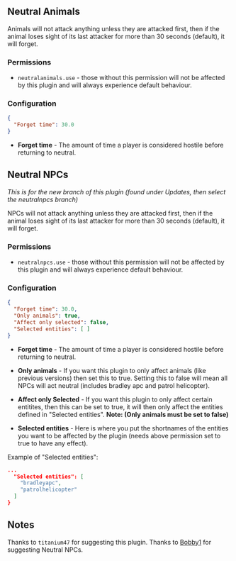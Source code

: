 ## Neutral Animals
Animals will not attack anything unless they are attacked first, then if the animal loses sight of its last attacker for more than 30 seconds (default), it will forget.

### Permissions
* `neutralanimals.use` - those without this permission will not be affected by this plugin and will always experience default behaviour.

### Configuration

```json
{
  "Forget time": 30.0
}
```

* **Forget time** - The amount of time a player is considered hostile before returning to neutral.
## Neutral NPCs
*This is for the new branch of this plugin (found under Updates, then select the neutralnpcs branch)*

NPCs will not attack anything unless they are attacked first, then if the animal loses sight of its last attacker for more than 30 seconds (default), it will forget.

### Permissions
* `neutralnpcs.use` - those without this permission will not be affected by this plugin and will always experience default behaviour.

### Configuration

```json
{
  "Forget time": 30.0,
  "Only animals": true,
  "Affect only selected": false,
  "Selected entities": [ ]
}
```

* **Forget time** - The amount of time a player is considered hostile before returning to neutral.

* **Only animals** - If you want this plugin to only affect animals (like previous versions) then set this to true. Setting this to false will mean all NPCs will act neutral (includes bradley apc and patrol helicopter).

* **Affect only Selected** - If you want this plugin to only affect certain entitites, then this can be set to true, it will then only affect the entities defined in "Selected entities". **Note: (Only animals must be set to false)**

* **Selected entities** - Here is where you put the shortnames of the entities you want to be affected by the plugin (needs above permission set to true to have any effect).

Example of "Selected entities":

```json
...
  "Selected entities": [
    "bradleyapc",
    "patrolhelicopter"
  ]
}
```

## Notes
Thanks to `titanium47` for suggesting this plugin.
Thanks to [Bobby1](https://umod.org/user/Bobby1) for suggesting Neutral NPCs.